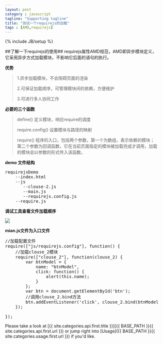 ```yaml
---
layout: post
category : javascript
tagline: "Supporting tagline"
title: "测试一个requirejs的加载"
tags : [AMD,requirejs]
---
```

{% include JB/setup %}

##了解一下requirejs的使用##
requirejs属性AMD规范，AMD即异步模块定义，它采用异步方式加载模块，不影响它后面的语句的执行。

**优势**
> 1.异步加载模块，不会阻碍页面的渲染
> 
> 2.可保证加载顺序，可管理模块间的依赖，方便维护
> 
> 3.可进行多人协同工作

**必要的三个函数**
>define() 定义模块，响应require的调度
>
>require.config() 设置模块与路径的映射
>
>require() 程序的入口，包括两个参数，第一个为数组，表示依赖的模块；第二个参数为回调函数，它在当前页面指定的模块被加载完成才调用，加载的模块会以参数的形式传入该函数。

**demo 文件结构**

<pre>
requirejsDemo
	--index.html
	--js
	   --clouse-2.js
	   --main.js	
	   --requirejs.config.js
	--require.js
</pre>

**调试工具查看文件加载顺序**

![](http://i.imgur.com/h4lb8ex.png)

**mian.js文件为入口文件**

<pre>
//加载配置文件
require(["js/requirejs.config"], function() {
	//加载clouse_2模块
	require(["clouse_2"], function(clouse_2) {
		var btnModel = {
			name: "btnModel",
			click: function() {
				alert(this.name);
			}
		};
		var btn = document.getElementById('btn');
		//调用clouse_2.bind方法
		btn.addEventListener('click', clouse_2.bind(btnModel, "click"), false);
	});

});
</pre>

Please take a look at [{{ site.categories.api.first.title }}]({{ BASE_PATH }}{{ site.categories.api.first.url }})
or jump right into [Usage]({{ BASE_PATH }}{{ site.categories.usage.first.url }}) if you'd like.
